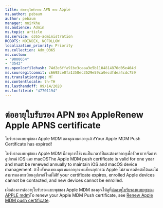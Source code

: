 ```yaml
---
title: ต่ออายุใบรับรอง APN ของ Apple
ms.author: pebaum
author: pebaum
manager: mnirkhe
ms.audience: Admin
ms.topic: article
ms.service: o365-administration
ROBOTS: NOINDEX, NOFOLLOW
localization_priority: Priority
ms.collection: Adm_O365
ms.custom:
- "9000654"
- "3542"
ms.openlocfilehash: 74d2e6ffa91be3caaa3e5b1104814870d05e404d
ms.sourcegitcommit: c6692ce0fa1358ec3529e59ca0ecdfdea4cdc759
ms.translationtype: MT
ms.contentlocale: th-TH
ms.lasthandoff: 09/14/2020
ms.locfileid: "47701194"
---
```

# <a name="renew-apple-apns-certificate"></a><span data-ttu-id="bf4d7-102">ต่ออายุใบรับรอง APN ของ Apple</span><span class="sxs-lookup"><span data-stu-id="bf4d7-102">Renew Apple APNS certificate</span></span>

<span data-ttu-id="bf4d7-103">ใบรับรองแบบพุชของ Apple MDM ของคุณหมดอายุแล้ว!</span><span class="sxs-lookup"><span data-stu-id="bf4d7-103">Your Apple MDM Push Certificate has expired!</span></span>

<span data-ttu-id="bf4d7-104">ใบรับรองแบบพุชของ Apple MDM มีอายุการใช้งานเป็นเวลา1ปีและต้องต่ออายุเพื่อรักษาการจัดการอุปกรณ์ iOS และ macOS</span><span class="sxs-lookup"><span data-stu-id="bf4d7-104">The Apple MDM push certificate is valid for one year and must be renewed annually to maintain iOS and macOS device management.</span></span> <span data-ttu-id="bf4d7-105">ถ้าใบรับรองของคุณหมดอายุลงทะเบียนอุปกรณ์ Apple ไม่สามารถติดต่อได้และไม่สามารถลงทะเบียนอุปกรณ์ใหม่ได้</span><span class="sxs-lookup"><span data-stu-id="bf4d7-105">If your certificate expires, enrolled Apple devices cannot be contacted, and new devices cannot be enrolled.</span></span>

<span data-ttu-id="bf4d7-106">เมื่อต้องการต่ออายุใบรับรองแบบพุชของ Apple MDM ของคุณให้ดูที่[ต่ออายุใบรับรองแบบพุชของ APPLE mdm](https://docs.microsoft.com/intune/enrollment/apple-mdm-push-certificate-get#renew-apple-mdm-push-certificate)</span><span class="sxs-lookup"><span data-stu-id="bf4d7-106">To renew your Apple MDM Push certificate, see [Renew Apple MDM push certificate](https://docs.microsoft.com/intune/enrollment/apple-mdm-push-certificate-get#renew-apple-mdm-push-certificate).</span></span>
